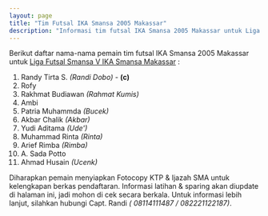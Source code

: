 ```yaml
---
layout: page
title: "Tim Futsal IKA Smansa 2005 Makassar"
description: "Informasi tim futsal IKA Smansa 2005 Makassar untuk Liga Futsal Smansa V IKA Smansa Makassar"
---
```


Berikut daftar nama-nama pemain tim futsal IKA Smansa 2005 Makassar untuk <a href="{% post_url 2015-08-21-liga-futsal-smansa-5-2015 %}" target="_blank" title="Liga Futsal Smansa V IKA Smansa Makassar">Liga Futsal Smansa V IKA Smansa Makassar</a> :

1. Randy Tirta S. _(Randi Dobo)_ - __(c)__
2. Rofy
3. Rakhmat Budiawan _(Rahmat Kumis)_
4. Ambi
5. Patria Muhammda _(Bucek)_
6. Akbar Chalik _(Akbar)_
7. Yudi Aditama _(Ude')_
8. Muhammad Rinta _(Rinta)_
9. Arief Rimba _(Rimba)_
10. A. Sada Potto
11. Ahmad Husain _(Ucenk)_

Diharapkan pemain menyiapkan Fotocopy KTP & Ijazah SMA untuk kelengkapan berkas
pendaftaran. Informasi latihan & sparing akan diupdate di halaman ini, jadi mohon
di cek secara berkala. Untuk informasi lebih lanjut, silahkan hubungi Capt. Randi
_( 08114111487 / 082221122187)_.
